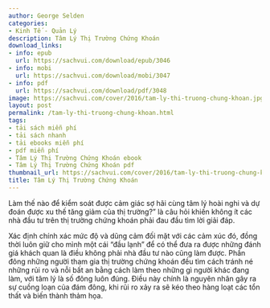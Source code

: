 ```yaml
---
author: George Selden
categories:
- Kinh Tế - Quản Lý
description: Tâm Lý Thị Trường Chứng Khoán
download_links:
- info: epub
  url: https://sachvui.com/download/epub/3046
- info: mobi
  url: https://sachvui.com/download/mobi/3047
- info: pdf
  url: https://sachvui.com/download/pdf/3048
image: https://sachvui.com/cover/2016/tam-ly-thi-truong-chung-khoan.jpg
layout: post
permalink: /tam-ly-thi-truong-chung-khoan.html
tags:
- tải sách miễn phí
- tải sách nhanh
- tải ebooks miễn phí
- pdf miễn phí
- Tâm Lý Thị Trường Chứng Khoán ebook
- Tâm Lý Thị Trường Chứng Khoán pdf
thumbnail_url: https://sachvui.com/cover/2016/tam-ly-thi-truong-chung-khoan.jpg
title: Tâm Lý Thị Trường Chứng Khoán
---
```


 <div class="item-desc text-justify"> <p>Làm thế nào để kiểm soát được cảm giác sợ hãi cùng tâm lý hoài nghi và dự đoán được xu thế tăng giảm của thị trường?” là câu hỏi khiến không ít các nhà đầu tư trên thị trường chứng khoán phải đau đầu tìm lời giải đáp.</p><p>Xác định chính xác mức độ và dũng cảm đối mặt với các cảm xúc đó, đồng thời luôn giữ cho mình một cái “đầu lạnh” để có thể đưa ra được những đánh giá khách quan là điều không phải nhà đầu tư nào cũng làm được. Phần đông những người tham gia thị trường chứng khoán đều tìm cách tránh né những rủi ro và nỗi bất an bằng cách làm theo những gì người khác đang làm, với tâm lý là số đông luôn đúng. Điều này chính là nguyên nhân gây ra sự cuồng loạn của đám đông, khi rủi ro xảy ra sẽ kéo theo hàng loạt các tổn thất và biến thành thảm họa.</p> </div>